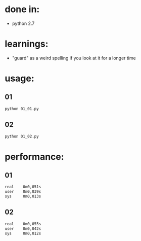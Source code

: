 # done in:
* python 2.7

# learnings:
* "guard" as a weird spelling if you look at it for a longer time

# usage:
## 01
```bash
python 01_01.py
```
## 02
```bash
python 01_02.py
```

# performance:
## 01
```bash
real    0m0,051s
user    0m0,039s
sys     0m0,013s
```
## 02
```bash
real    0m0,055s
user    0m0,042s
sys     0m0,012s
```

